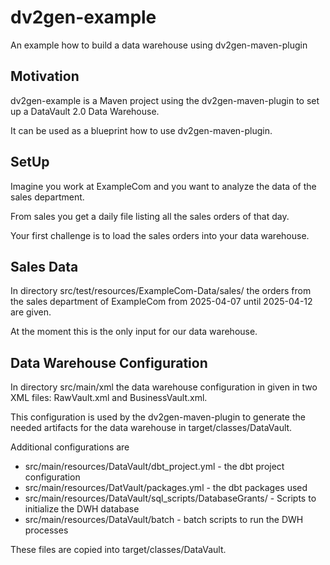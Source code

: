 # dv2gen-example
An example how to build a data warehouse using dv2gen-maven-plugin

## Motivation
dv2gen-example is a Maven project using the dv2gen-maven-plugin to 
set up a DataVault 2.0 Data Warehouse.

It can be used as a blueprint how to use dv2gen-maven-plugin.

## SetUp
Imagine you work at ExampleCom and you want to analyze the data of the sales department.

From sales you get a daily file listing all the sales orders of that day.

Your first challenge is to load the sales orders into your data warehouse.

## Sales Data
In directory src/test/resources/ExampleCom-Data/sales/ the orders from the sales department of ExampleCom 
from 2025-04-07 until 2025-04-12 are given.

At the moment this is the only input for our data warehouse.

## Data Warehouse Configuration
In directory src/main/xml the data warehouse configuration in given in two XML files: RawVault.xml and BusinessVault.xml.

This configuration is used by the dv2gen-maven-plugin to generate the needed artifacts for the data warehouse
in target/classes/DataVault.

Additional configurations are 
* src/main/resources/DataVault/dbt_project.yml - the dbt project configuration
* src/main/resources/DatVault/packages.yml - the dbt packages used
* src/main/resources/DataVault/sql_scripts/DatabaseGrants/ - Scripts to initialize the DWH database
* src/main/resources/DataVault/batch - batch scripts to run the DWH processes

These files are copied into target/classes/DataVault.


 